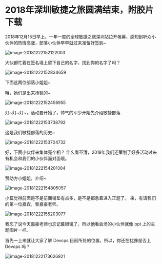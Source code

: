# 2018年深圳敏捷之旅圆满结束，附胶片下载



2018年12月15日早上，一年一度的全球敏捷之旅深圳站拉开帷幕，感知到听众小伙伴的热情高涨，部落小伙伴早早就过来准备好签到~

![image-20181222152122003](./summary.assets/image-20181222152122003-5463282.png)


大伙都忙着在签名墙上留下自己的名字，找到你的名字了吗？

![image-20181222152834659](./summary.assets/image-20181222152834659-5463714.png)



下面这两位部落小姐姐~

哦，她们是出来抢镜的~



![image-20181222152456955](./summary.assets/image-20181222152456955-5463496.png)



灯~灯~灯~，活动要开始了，帅气的军少开始先介绍敏捷部落.

![image-20181222153738792](./summary.assets/image-20181222153738792-5464258.png)



这是我们敏捷部落的历史~

![image-20181222153704732](./summary.assets/image-20181222153704732-5464224.png)


好，下面小伙伴来集体亮个相？ 什么看不清，2019年我们还策划了好多活动过来有机会和我们的小伙伴面对面哦。

![image-20181222154201084](./summary.assets/image-20181222154201084-5464521.png)

赞助方小姐姐，介绍~

![image-20181222154805057](./summary.assets/image-20181222154805057-5464885.png)

小篇觉得前面是不是前面铺垫有点多，是不是都急着进入正题了。
来，有请我们的第一位嘉宾，黎嘉豪老师。

![image-20181222155203077](./summary.assets/image-20181222155203077-5465123.png)

我忘了说今天嘉豪老师也忘记戴眼镜了，所以他看会场的小伙伴就像 ppt 上的主题图片一样。

首先一上来就让大家了解 Devops 目前所处的位置。所以，你还在犹豫是否上 Devops 吗？

![image-20181222173626921](./summary.assets/image-20181222173626921-5471386.png)